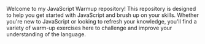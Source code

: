 Welcome to my JavaScript Warmup repository! This repository is designed to help you get started with JavaScript and brush up on your skills. Whether you're new to JavaScript or looking to refresh your knowledge, you'll find a variety of warm-up exercises here to challenge and improve your understanding of the language.
